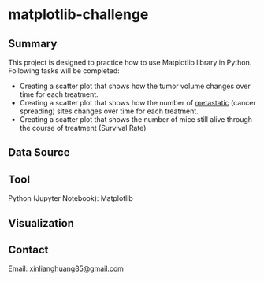 # matplotlib-challenge
## Summary ##
This project is designed to practice how to use Matplotlib library in Python. Following tasks will be completed:
* Creating a scatter plot that shows how the tumor volume changes over time for each treatment.
* Creating a scatter plot that shows how the number of [metastatic](https://en.wikipedia.org/wiki/Metastasis) (cancer spreading) sites changes over time for each treatment.
* Creating a scatter plot that shows the number of mice still alive through the course of treatment (Survival Rate)

## Data Source ##

## Tool ##
Python (Jupyter Notebook): Matplotlib
## Visualization ##

## Contact ##
Email: xinlianghuang85@gmail.com
